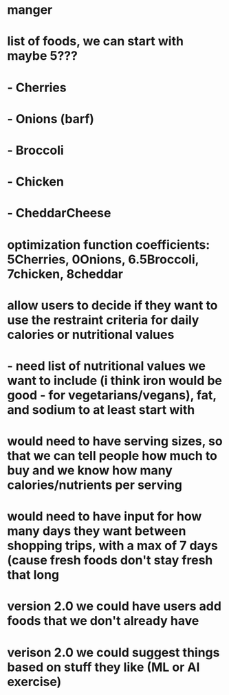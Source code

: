 # manger
# list of foods, we can start with maybe 5???
#  - Cherries
#  - Onions (barf)
#  - Broccoli
#  - Chicken
#  - CheddarCheese
# optimization function coefficients: 5Cherries, 0Onions, 6.5Broccoli, 7chicken, 8cheddar
# allow users to decide if they want to use the restraint criteria for daily calories or nutritional values
# - need list of nutritional values we want to include (i think iron would be good - for vegetarians/vegans), fat, and sodium to at least start with
# would need to have serving sizes, so that we can tell people how much to buy and we know how many calories/nutrients per serving
# would need to have input for how many days they want between shopping trips, with a max of 7 days (cause fresh foods don't stay fresh that long
# version 2.0 we could have users add foods that we don't already have
# verison 2.0 we could suggest things based on stuff they like (ML or AI exercise)

